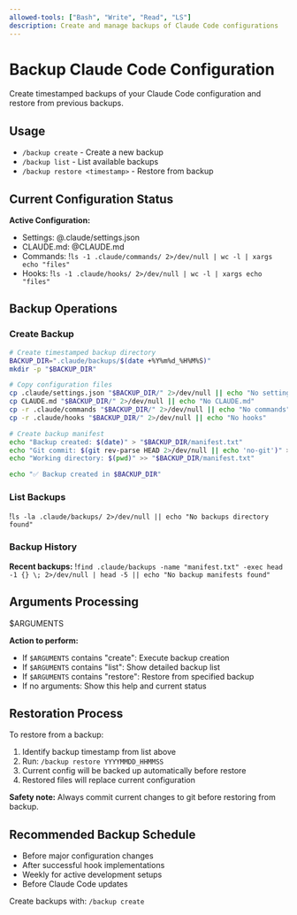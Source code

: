 ```yaml
---
allowed-tools: ["Bash", "Write", "Read", "LS"]
description: Create and manage backups of Claude Code configurations
---
```


# Backup Claude Code Configuration

Create timestamped backups of your Claude Code configuration and restore from previous backups.

## Usage
- `/backup create` - Create a new backup
- `/backup list` - List available backups  
- `/backup restore <timestamp>` - Restore from backup

## Current Configuration Status

**Active Configuration:**
- Settings: @.claude/settings.json
- CLAUDE.md: @CLAUDE.md
- Commands: !`ls -1 .claude/commands/ 2>/dev/null | wc -l | xargs echo "files"`
- Hooks: !`ls -1 .claude/hooks/ 2>/dev/null | wc -l | xargs echo "files"`

## Backup Operations

### Create Backup
```bash
# Create timestamped backup directory
BACKUP_DIR=".claude/backups/$(date +%Y%m%d_%H%M%S)"
mkdir -p "$BACKUP_DIR"

# Copy configuration files
cp .claude/settings.json "$BACKUP_DIR/" 2>/dev/null || echo "No settings.json"
cp CLAUDE.md "$BACKUP_DIR/" 2>/dev/null || echo "No CLAUDE.md"
cp -r .claude/commands "$BACKUP_DIR/" 2>/dev/null || echo "No commands"
cp -r .claude/hooks "$BACKUP_DIR/" 2>/dev/null || echo "No hooks"

# Create backup manifest
echo "Backup created: $(date)" > "$BACKUP_DIR/manifest.txt"
echo "Git commit: $(git rev-parse HEAD 2>/dev/null || echo 'no-git')" >> "$BACKUP_DIR/manifest.txt"
echo "Working directory: $(pwd)" >> "$BACKUP_DIR/manifest.txt"

echo "✅ Backup created in $BACKUP_DIR"
```

### List Backups
!`ls -la .claude/backups/ 2>/dev/null || echo "No backups directory found"`

### Backup History
**Recent backups:**
!`find .claude/backups -name "manifest.txt" -exec head -1 {} \; 2>/dev/null | head -5 || echo "No backup manifests found"`

## Arguments Processing

$ARGUMENTS

**Action to perform:**
- If `$ARGUMENTS` contains "create": Execute backup creation
- If `$ARGUMENTS` contains "list": Show detailed backup list  
- If `$ARGUMENTS` contains "restore": Restore from specified backup
- If no arguments: Show this help and current status

## Restoration Process

To restore from a backup:
1. Identify backup timestamp from list above
2. Run: `/backup restore YYYYMMDD_HHMMSS`
3. Current config will be backed up automatically before restore
4. Restored files will replace current configuration

**Safety note:** Always commit current changes to git before restoring from backup.

## Recommended Backup Schedule

- Before major configuration changes
- After successful hook implementations  
- Weekly for active development setups
- Before Claude Code updates

Create backups with: `/backup create`